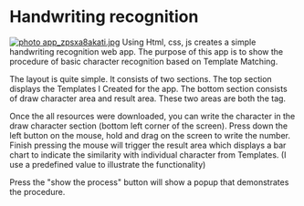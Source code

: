 # Handwriting recognition 
<a href="http://s1268.photobucket.com/user/JohnathanWang/media/app_zpsxa8akati.jpg.html" target="_blank"><img src="http://i1268.photobucket.com/albums/jj561/JohnathanWang/app_zpsxa8akati.jpg" border="0" alt=" photo app_zpsxa8akati.jpg"/></a>
Using Html, css, js creates a simple handwriting recognition web app.
The purpose of this app is to show the procedure of basic character recognition based on Template Matching.

The layout is quite simple. It consists of two sections. The top section displays the Templates I Created for the app. The bottom section consists of draw character area and result area. These two areas are both the <canvas> tag.


Once the all resources were downloaded, you can write the character in the draw character section (bottom left corner of the screen). Press down the left button on the mouse, hold and drag on the screen to write the number. Finish pressing the mouse will trigger the result area which displays a bar chart to indicate the similarity with individual character from Templates. (I use a predefined value to illustrate the functionality)

Press the "show the process" button will show a popup that demonstrates the procedure.
